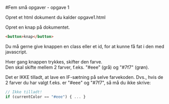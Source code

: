 #Fem små opgaver - opgave 1

Opret et html dokument du kalder opgave1.html

Opret en knap på dokumentet.

```html
<button>knap</button>
```

Du må gerne give knappen en class eller et id, for at kunne få fat i den med javascript.

Hver gang knappen trykkes, skifter den farve.<br>
Den skal skifte mellem 2 farver, f.eks. "#eee" (grå) og "#7f7" (grøn).

Det er IKKE tilladt, at lave en IF-sætning på selve farvekoden. Dvs., hvis de 2 farver du har valgt f.eks. er "#eee" og "#7f7", så må du ikke skrive:

```javascript
// Ikke tilladt!
if (currentColor == "#eee") { ... }
```





